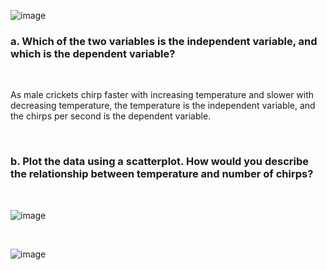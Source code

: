 
![image](https://github.com/user-attachments/assets/ba46d346-a238-4240-b883-94105dbc2211)

### a. Which of the two variables is the independent variable, and which is the dependent variable?

<br/>

As male crickets chirp faster with increasing temperature and slower with decreasing temperature, the temperature is the independent variable, and the chirps per second is the dependent variable.

<br/>

### b. Plot the data using a scatterplot. How would you describe the relationship between temperature and number of chirps?

<br/>

![image](https://github.com/user-attachments/assets/829dce4f-a8aa-4d1a-8450-8f22e9250363)



<br/>


![image](https://github.com/user-attachments/assets/9eb7460a-1866-48d1-9c28-085bdf91a548)
